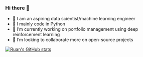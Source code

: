 ### Hi there 👋

- 🌱 I am an aspiring data scientist/machine learning engineer
- 💬 I mainly code in Python
- 🔭 I’m currently working on portfolio management using deep reinforcement learning
- 👯 I’m looking to collaborate more on open-source projects

[![Ruan's GitHub stats](https://github-readme-stats.vercel.app/api?username=ruankie&hide=stars&show_icons=true&theme=dark)](https://github.com/anuraghazra/github-readme-stats)

<!--
**ruankie/ruankie** is a ✨ _special_ ✨ repository because its `README.md` (this file) appears on your GitHub profile.

Here are some ideas to get you started:

- 🔭 I’m currently working on ...
- 🌱 I’m currently learning ...
- 👯 I’m looking to collaborate on ...
- 🤔 I’m looking for help with ...
- 💬 Ask me about ...
- 📫 How to reach me: ...
- 😄 Pronouns: ...
- ⚡ Fun fact: ...
-->
